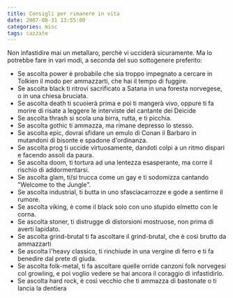 ```yaml
---
title: Consigli per rimanere in vita
date: 2007-08-31 13:55:00
categories: misc
tags: cazzate
---
```

Non infastidire mai un metallaro, perchè vi ucciderà sicuramente.
Ma lo potrebbe fare in vari modi, a seconda del suo sottogenere
preferito:

* Se ascolta power è probabile che sia troppo impegnato a cercare in
Tolkien il modo per ammazzarti, che hai il tempo di fuggire.
* Se ascolta black ti ritrovi sacrificato a Satana in una foresta
norvegese, o in una chiesa bruciata.
* Se ascolta death ti scuoierà prima e poi ti mangerà vivo, oppure ti fa
morire di risate a leggere le interviste del cantante dei Deicide
* Se ascolta thrash si scola una birra, rutta, e ti picchia.
* Se ascolta gothic ti ammazza, ma rimane depresso lo stesso.
* Se ascolta epic, dovrai sfidare un emulo di Conan il Barbaro in
mutandoni di bisonte e spadone d'ordinanza.
* Se ascolta prog ti uccide virtuosamente, dandoti colpi a un ritmo
dispari e facendo assoli da paura.
* Se ascolta doom, ti tortura ad una lentezza esasperante, ma corre il
rischio di addormentarsi.
* Se ascolta glam, ti/si trucca come un gay e ti sodomizza cantando
"Welcome to the Jungle".
* Se ascolta industrial, ti butta in uno sfasciacarrozze e gode a
sentirne il rumore.
* Se ascolta viking, è come il black solo con uno stupido elmetto con le
corna.
* Se ascolta stoner, ti distrugge di distorsioni mostruose, non prima di
averti lapidato.
* Se ascolta grind-brutal ti fa ascoltare il grind-brutal, che è così
brutto da ammazzarti
* Se ascolta l'heavy classico, ti rinchiude in una vergine di ferro e ti
fa benedire dal prete di giuda.
* Se ascolta folk-metal, ti fa ascoltare quelle orride canzoni folk
norvegesi col growling, e poi voglio vedere se hai ancora il coraggio di
infastidirlo.
* Se ascolta hard rock, è così vecchio che ti ammazza di bastonate o ti
lancia la dentiera  
 
